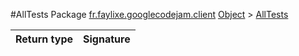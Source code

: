 #AllTests
Package [fr.faylixe.googlecodejam.client](nullfr/faylixe/googlecodejam/client)
[Object]() > [AllTests]()



Return type | Signature
--- | ---:
